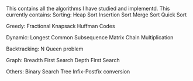 This contains all the algorithms I have studied and implementd.
This currently contains:
Sorting:
	Heap Sort
	Insertion Sort
	Merge Sort
	Quick Sort

Greedy:
	Fractional Knapsack
	Huffman Codes

Dynamic:
	Longest Common Subsequence
	Matrix Chain Multiplication

Backtracking:
	N Queen problem

Graph:
	Breadth First Search
	Depth First Search

Others:
	Binary Search Tree
	Infix-Postfix conversion
